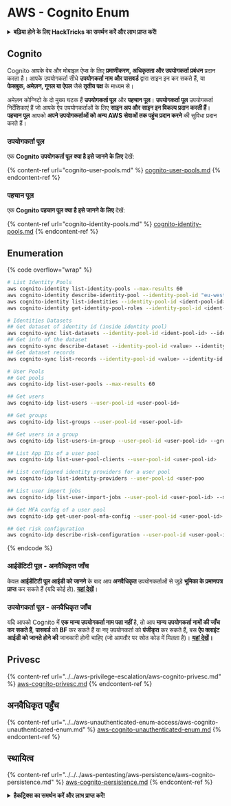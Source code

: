 # AWS - Cognito Enum

<details>

<summary><strong>बढ़िया होने के लिए HackTricks का समर्थन करें और लाभ प्राप्त करें!</strong></summary>

* यदि आप अपनी कंपनी को **HackTricks में विज्ञापित** देखना चाहते हैं या यदि आप **PEASS के नवीनतम संस्करण को देखना चाहते हैं या HackTricks को PDF में डाउनलोड करना चाहते हैं** तो [**सदस्यता योजनाएं**](https://github.com/sponsors/carlospolop) देखें!
* [**आधिकारिक PEASS & HackTricks स्वैग**](https://peass.creator-spring.com) प्राप्त करें
* [**The PEASS Family**](https://opensea.io/collection/the-peass-family) की खोज करें, हमारा संग्रह विशेष [**NFTs**](https://opensea.io/collection/the-peass-family)
* **शामिल हों** 💬 [**Discord समूह**](https://discord.gg/hRep4RUj7f) या [**टेलीग्राम समूह**](https://t.me/peass) में या **फॉलो** करें मुझे **Twitter** 🐦 [**@carlospolopm**](https://twitter.com/carlospolopm)**.**
* **अपने हैकिंग ट्रिक्स साझा करें द्वारा PRs सबमिट करके** [**HackTricks**](https://github.com/carlospolop/hacktricks) और [**HackTricks Cloud**](https://github.com/carlospolop/hacktricks-cloud) github repos.

</details>

## Cognito

Cognito आपके वेब और मोबाइल ऐप्स के लिए **प्रमाणीकरण, अधिकृतता और उपयोगकर्ता प्रबंधन** प्रदान करता है। आपके उपयोगकर्ता सीधे **उपयोगकर्ता नाम और पासवर्ड** द्वारा साइन इन कर सकते हैं, या **फेसबुक, अमेज़न, गूगल या ऐपल** जैसे **तृतीय पक्ष** के माध्यम से।

अमेज़न कोग्निटो के दो मुख्य घटक हैं **उपयोगकर्ता पूल** और **पहचान पूल**। **उपयोगकर्ता पूल** उपयोगकर्ता निर्देशिकाएं हैं जो आपके ऐप उपयोगकर्ताओं के लिए **साइन अप और साइन इन विकल्प प्रदान करती हैं**। **पहचान पूल** आपको **अपने उपयोगकर्ताओं को अन्य AWS सेवाओं तक पहुंच प्रदान करने** की सुविधा प्रदान करते हैं।

### **उपयोगकर्ता पूल**

एक **Cognito उपयोगकर्ता पूल क्या है इसे जानने के लिए** देखें:

{% content-ref url="cognito-user-pools.md" %}
[cognito-user-pools.md](cognito-user-pools.md)
{% endcontent-ref %}

### **पहचान पूल**

एक **Cognito पहचान पूल क्या है इसे जानने के लिए** देखें:

{% content-ref url="cognito-identity-pools.md" %}
[cognito-identity-pools.md](cognito-identity-pools.md)
{% endcontent-ref %}

## Enumeration

{% code overflow="wrap" %}
```bash
# List Identity Pools
aws cognito-identity list-identity-pools --max-results 60
aws cognito-identity describe-identity-pool --identity-pool-id "eu-west-2:38b294756-2578-8246-9074-5367fc9f5367"
aws cognito-identity list-identities --identity-pool-id <ident-pool-id> --max-results 60
aws cognito-identity get-identity-pool-roles --identity-pool-id <ident-pool-id>

# Identities Datasets
## Get dataset of identity id (inside identity pool)
aws cognito-sync list-datasets --identity-pool-id <ident-pool-id> --identity-id <ident-id>
## Get info of the dataset
aws cognito-sync describe-dataset --identity-pool-id <value> --identity-id <value> --dataset-name <value>
## Get dataset records
aws cognito-sync list-records --identity-pool-id <value> --identity-id <value> --dataset-name <value>

# User Pools
## Get pools
aws cognito-idp list-user-pools --max-results 60

## Get users
aws cognito-idp list-users --user-pool-id <user-pool-id>

## Get groups
aws cognito-idp list-groups --user-pool-id <user-pool-id>

## Get users in a group
aws cognito-idp list-users-in-group --user-pool-id <user-pool-id> --group-name <group-name>

## List App IDs of a user pool
aws cognito-idp list-user-pool-clients --user-pool-id <user-pool-id>

## List configured identity providers for a user pool
aws cognito-idp list-identity-providers --user-pool-id <user-poo

## List user import jobs
aws cognito-idp list-user-import-jobs --user-pool-id <user-pool-id> --max-results 60

## Get MFA config of a user pool
aws cognito-idp get-user-pool-mfa-config --user-pool-id <user-pool-id>

## Get risk configuration
aws cognito-idp describe-risk-configuration --user-pool-id <user-pool-id>
```
{% endcode %}

### आईडेंटिटी पूल - अनवैधिकृत जाँच

केवल **आईडेंटिटी पूल आईडी को जानने** के बाद आप **अनवैधिकृत** उपयोगकर्ताओं से जुड़े **भूमिका के प्रमाणपत्र प्राप्त** कर सकते हैं (यदि कोई हो). [**यहां देखें**](cognito-identity-pools.md#accessing-iam-roles)।

### उपयोगकर्ता पूल - अनवैधिकृत जाँच

यदि आपको Cognito में **एक मान्य उपयोगकर्ता नाम पता नहीं** है, तो आप **मान्य उपयोगकर्ता नामों की जाँच कर सकते हैं**, **पासवर्ड** को **BF** कर सकते हैं या नए उपयोगकर्ता को **पंजीकृत** कर सकते हैं, बस **ऐप क्लाइंट आईडी को जानते होने की** जानकारी होनी चाहिए (जो आमतौर पर स्रोत कोड में मिलता है)। [**यहां देखें**](cognito-user-pools.md#registration)**।**

## Privesc

{% content-ref url="../../aws-privilege-escalation/aws-cognito-privesc.md" %}
[aws-cognito-privesc.md](../../aws-privilege-escalation/aws-cognito-privesc.md)
{% endcontent-ref %}

## अनवैधिकृत पहुँच

{% content-ref url="../../aws-unauthenticated-enum-access/aws-cognito-unauthenticated-enum.md" %}
[aws-cognito-unauthenticated-enum.md](../../aws-unauthenticated-enum-access/aws-cognito-unauthenticated-enum.md)
{% endcontent-ref %}

## स्थायित्व

{% content-ref url="../../../aws-pentesting/aws-persistence/aws-cognito-persistence.md" %}
[aws-cognito-persistence.md](../../../aws-pentesting/aws-persistence/aws-cognito-persistence.md)
{% endcontent-ref %}

<details>

<summary><strong>हैकट्रिक्स का समर्थन करें और लाभ प्राप्त करें!</strong></summary>

* यदि आप अपनी कंपनी को **हैकट्रिक्स में विज्ञापित** देखना चाहते हैं या यदि आप **PEASS की नवीनतम संस्करण देखना चाहते हैं या HackTricks को PDF में डाउनलोड करना चाहते हैं** तो [**सदस्यता योजनाएं**](https://github.com/sponsors/carlospolop) देखें!
* [**आधिकारिक PEASS और HackTricks स्वैग**](https://peass.creator-spring.com) प्राप्त करें
* [**The PEASS Family**](https://opensea.io/collection/the-peass-family) की खोज करें, हमारा एकल [**NFT**](https://opensea.io/collection/the-peass-family) संग्रह
* **💬 [डिस्कॉर्ड समूह](https://discord.gg/hRep4RUj7f) या [टेलीग्राम समूह](https://t.me/peass) में शामिल हों** या मुझे **ट्विटर** 🐦 [**@carlospolopm**](https://twitter.com/carlospolopm)** का** अनुसरण करें।
* **अपने हैकिंग ट्रिक्स साझा करें,** [**HackTricks**](https://github.com/carlospolop/hacktricks) और [**HackTricks Cloud**](https://github.com/carlospolop/hacktricks-cloud) github repos में PR जमा करके।

</details>
